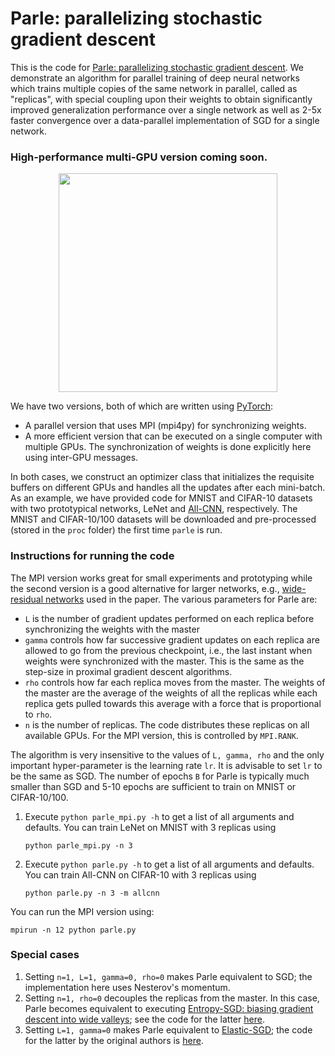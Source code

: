 # Parle: parallelizing stochastic gradient descent

This is the code for [Parle: parallelizing stochastic gradient descent](https://arxiv.org/abs/1707.00424). We demonstrate an algorithm for parallel training of deep neural networks which trains multiple copies of the same network in parallel, called as "replicas", with special coupling upon their weights to obtain significantly improved generalization performance over a single network as well as 2-5x faster convergence over a data-parallel implementation of SGD for a single network.

### High-performance multi-GPU version coming soon.

<p align="center">
<img src="https://i.imgur.com/KZlZ3Nw.jpg" width="350">
</p>

We have two versions, both of which are written using [PyTorch](http://pytorch.org):

- A parallel version that uses MPI (mpi4py) for synchronizing weights.
- A more efficient version that can be executed on a single computer with multiple GPUs. The synchronization of weights is done explicitly here using inter-GPU messages.

In both cases, we construct an optimizer class that initializes the requisite buffers on different GPUs and handles all the updates after each mini-batch. As an example, we have provided code for MNIST and CIFAR-10 datasets with two prototypical networks, LeNet and [All-CNN](https://arxiv.org/abs/1412.6806), respectively. The MNIST and CIFAR-10/100 datasets will be downloaded and pre-processed (stored in the ``proc`` folder) the first time ``parle`` is run.

### Instructions for running the code

The MPI version works great for small experiments and prototyping while the second version is a good alternative for larger networks, e.g., [wide-residual networks](https://arxiv.org/abs/1605.07146) used in the paper. The various parameters for Parle are:
- ``L`` is the number of gradient updates performed on each replica before synchronizing the weights with the master
- ``gamma`` controls how far successive gradient updates on each replica are allowed to go from the previous checkpoint, i.e., the last instant when weights were synchronized with the master. This is the same as the step-size in proximal gradient descent algorithms.
- ``rho`` controls how far each replica moves from the master. The weights of the master are the average of the weights of all the replicas while each replica gets pulled towards this average with a force that is proportional to ``rho``.
- ``n`` is the number of replicas. The code distributes these replicas on all available GPUs. For the MPI version, this is controlled by ``MPI.RANK``.

The algorithm is very insensitive to the values of ``L, gamma, rho`` and the only important hyper-parameter is the learning rate ``lr``. It is advisable to set ``lr`` to be the same as SGD. The number of epochs ``B`` for Parle is typically much smaller than SGD and 5-10 epochs are sufficient to train on MNIST or CIFAR-10/100.

1. Execute ``python parle_mpi.py -h`` to get a list of all arguments and defaults. You can train LeNet on MNIST with 3 replicas using
    ```
    python parle_mpi.py -n 3
    ```
2. Execute ``python parle.py -h`` to get a list of all arguments and defaults. You can train All-CNN on CIFAR-10 with 3 replicas using
    ```
    python parle.py -n 3 -m allcnn
    ```

You can run the MPI version using:
```
mpirun -n 12 python parle.py
```

### Special cases
1. Setting ``n=1, L=1, gamma=0, rho=0`` makes Parle equivalent to SGD; the implementation here uses Nesterov's momentum.
2. Setting ``n=1, rho=0`` decouples the replicas from the master. In this case, Parle becomes equivalent to executing [Entropy-SGD: biasing gradient descent into wide valleys](https://arxiv.org/abs/1611.01838); see the code for the latter [here](https://github.com/ucla-vision/entropy-sgd).
3. Setting ``L=1, gamma=0`` makes Parle equivalent to [Elastic-SGD](https://arxiv.org/abs/1412.6651); the code for the latter by the original authors is [here](https://github.com/sixin-zh/mpiT).
